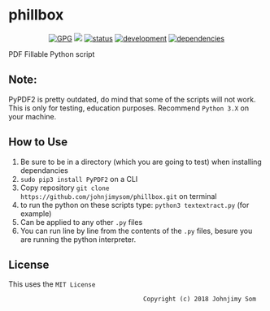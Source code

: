 # phillbox

<p align="center">
    <a href="#GPG">
        <img src="https://img.shields.io/badge/GPG-2.2.10-E52B50.svg"
            alt="GPG"></a>
    <a href="https://raw.githubusercontent.com/johnjimysom/phillbox/master/LICENSE" alt="MIT License">
        <img src="https://img.shields.io/badge/license-MIT-blue.svg"/></a>
    <a href="#status">
        <img src="https://img.shields.io/badge/status-working-green.svg"
            alt="status"></a>
    <a href="#development">
        <img src="https://img.shields.io/badge/development-ongoing-lightgreen.svg"
            alt="development"></a>
    <a href="#dependencies">
        <img src="https://img.shields.io/badge/pip3-PyPDF, PyPDF2 -yellowgreen.svg"
            alt="dependencies"></a>
</p>

PDF Fillable Python script

## Note:
PyPDF2 is pretty outdated, do mind that some of the scripts will not work. This is only for testing, education purposes. Recommend `Python 3.X` on your machine.

## How to Use

1. Be sure to be in a directory (which you are going to test) when installing dependancies
2. `sudo pip3 install PyPDF2` on a CLI
3. Copy repository `git clone https://github.com/johnjimysom/phillbox.git` on terminal
4. to run the python on these scripts type: `python3 textextract.py` (for example)
5. Can be applied to any other `.py` files
6. You can run line by line from the contents of the `.py` files, besure you are running the python interpreter.

## License
This uses the `MIT License`


                                         Copyright (c) 2018 Johnjimy Som
